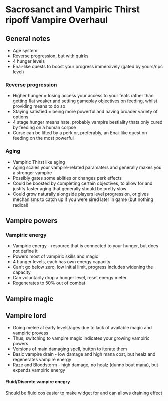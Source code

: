 # Sacrosanct and Vampiric Thirst ripoff Vampire Overhaul

## General notes

* Age system
* Reverse progression, but with quirks
* 4 hunger levels
* Enai-like quests to boost your progress immersively (gated by yours/npc level)

### Reverse progression

* Higher hunger = losing access your access to your feats rather than getting flat weaker and setting gameplay objectives on feeding, whilst providing means to do so
* Staying satisfied = being more powerful and having broader variety of options
* 4 stage hunger means hate, probably vampire bestiality thats only cured by feeding on a human corpse
* Curse can be lifted by a perk or, preferably, an Enai-like quest on feeding on the most powerful

### Aging

* Vampiric Thirst like aging
* Aging scales your vampire-related paramaters and generally makes you a stronger vampire
* Possibly gates some ablities or changes perk effects
* Could be boosted by completing certain objectives, to allow for and justify faster aging that generally should be pretty slow
* Could grow naturally alongside players level progression, or gives mechanisms to catch up if you were sired later in game (but nothing radical)

## Vampire powers

### Vampiric energy

* Vampiric energy - resource that is connected to your hunger, but does not define it
* Powers most of vampiric skills and magic
* 4 hunger levels, each has own energy capacity
* Can't go below zero, low initial limit, progress includes widening the capacity
* Can voluntarily drop a hunger level, reset energy meter
* Regenerates to 50% out of combat 

## Vampire magic 

## Vampire lord

* Going melee at early levels/ages due to lack of available magic and vampiric provess
* Thus, switching to vampire magic indicates your growing vampiric powers
* Versions of main damaging spell, button to iterate them
* Basic vampire drain - low damage and high mana cost, but healz and regenerates vampire energy
* Raze and Bloodstorm - high damage, no healz (dunno bout mana), but expends vampiric energy

#### Fluid/Discrete vampire enegry 

Should be fluid cos easier to make widget for and can allows draining effect
